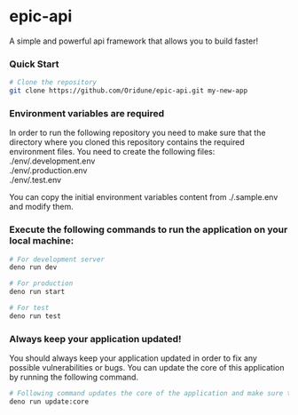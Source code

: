 # epic-api

A simple and powerful api framework that allows you to build faster!

### Quick Start

```sh
# Clone the repository
git clone https://github.com/Oridune/epic-api.git my-new-app
```

### Environment variables are required

In order to run the following repository you need to make sure that the
directory where you cloned this repository contains the required environment
files. You need to create the following files:\
./env/.development.env\
./env/.production.env\
./env/.test.env

You can copy the initial environment variables content from ./.sample.env and
modify them.

### Execute the following commands to run the application on your local machine:

```sh
# For development server
deno run dev

# For production
deno run start

# For test
deno run test
```

### Always keep your application updated!

You should always keep your application updated in order to fix any possible
vulnerabilities or bugs. You can update the core of this application by running
the following command.

```sh
# Following command updates the core of the application and make sure that the application has the latest security patches.
deno run update:core
```
